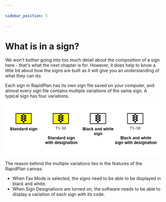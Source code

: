 ```yaml
---

sidebar_position: 5

---
```

# What is in a sign?

We won't bother going into too much detail about the composition of a sign here - that's what the next chapter is for. However, it does help to know a little bit about how the signs are built as it will give you an understanding of what they can do.

Each sign in RapidPlan has its own sign file saved on your computer, and almost every sign file contains multiple variations of the same sign. A typical sign has four variations.

![Sign_Variations](./assets/Sign_Variations.png)

The reason behind the multiple variations lies in the features of the RapidPlan canvas:

- When Fax Mode is selected, the signs need to be able to be displayed in black and white.
- When Sign Designations are turned on, the software needs to be able to display a variation of each sign with its code.
